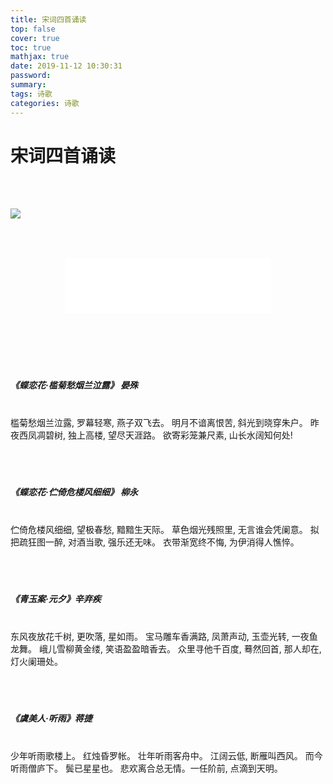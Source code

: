 ```yaml
---
title: 宋词四首诵读
top: false
cover: true
toc: true
mathjax: true
date: 2019-11-12 10:30:31
password:
summary:
tags: 诗歌
categories: 诗歌
---
```


# 宋词四首诵读
<br><br>

![](1.jpg) <br><br><br><br>
<div align="middle"><iframe frameborder="no" border="0" marginwidth="0" marginheight="0" width=330 height=86 src="//music.163.com/outchain/player?type=3&id=2064080434&auto=1&height=66"></iframe></iframe></div><br>
<br><br><br><br>


##### 《蝶恋花·槛菊愁烟兰泣露》 晏殊  <br><br>
槛菊愁烟兰泣露, 罗幕轻寒, 燕子双飞去。 明月不谙离恨苦, 斜光到晓穿朱户。 
昨夜西凤凋碧树, 独上高楼, 望尽天涯路。 欲寄彩笼兼尺素, 山长水阔知何处!  <br><br><br><br>

##### 《蝶恋花·伫倚危楼风细细》 柳永  <br><br>
伫倚危楼风细细, 望极春愁, 黯黯生天际。 草色烟光残照里, 无言谁会凭阑意。 
拟把疏狂图一醉, 对酒当歌, 强乐还无味。 衣带渐宽终不悔, 为伊消得人憔悴。  <br><br><br><br>

##### 《青玉案·元夕》辛弃疾 <br><br>
东风夜放花千树, 更吹落, 星如雨。 宝马雕车香满路, 凤萧声动, 玉壶光转, 一夜鱼龙舞。 
峨儿雪柳黄金缕, 笑语盈盈暗香去。 众里寻他千百度, 蓦然回首, 那人却在, 灯火阑珊处。 <br><br><br><br>

##### 《虞美人·听雨》蒋捷  <br><br>
少年听雨歌楼上。 红烛昏罗帐。 壮年听雨客舟中。 江阔云低, 断雁叫西风。
而今听雨僧庐下。 鬓已星星也。 悲欢离合总无情。一任阶前, 点滴到天明。 <br><br><br><br>
